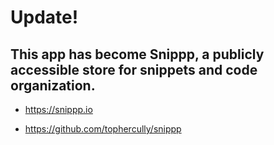 # Update! 
## This app has become Snippp, a publicly accessible store for snippets and code organization. 

- https://snippp.io

- https://github.com/tophercully/snippp




